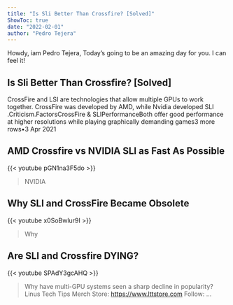 ```yaml
---
title: "Is Sli Better Than Crossfire? [Solved]"
ShowToc: true 
date: "2022-02-01"
author: "Pedro Tejera" 
---
```


Howdy, iam Pedro Tejera, Today’s going to be an amazing day for you. I can feel it!
## Is Sli Better Than Crossfire? [Solved]
CrossFire and LSI are technologies that allow multiple GPUs to work together. CrossFire was developed by AMD, while Nvidia developed SLI
.Criticism.FactorsCrossFire & SLIPerformanceBoth offer good performance at higher resolutions while playing graphically demanding games3 more rows•3 Apr 2021

## AMD Crossfire vs NVIDIA SLI as Fast As Possible
{{< youtube pGN1na3F5do >}}
>NVIDIA 

## Why SLI and CrossFire Became Obsolete
{{< youtube x0SoBwlur9I >}}
>Why 

## Are SLI and Crossfire DYING?
{{< youtube SPAdY3gcAHQ >}}
>Why have multi-GPU systems seen a sharp decline in popularity? Linus Tech Tips Merch Store: https://www.lttstore.com Follow: ...

